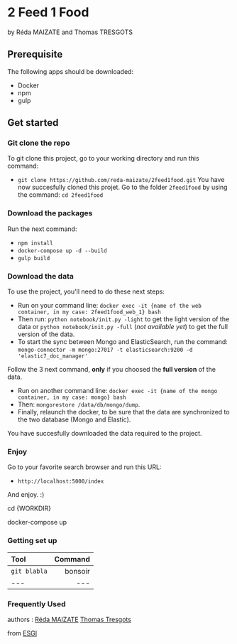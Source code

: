 # 2 Feed 1 Food
by Réda MAIZATE and Thomas TRESGOTS

## Prerequisite
The following apps should be downloaded:
- Docker
- npm
- gulp

## Get started
### Git clone the repo

To git clone this project, go to your working directory and run this command:
- `git clone https://github.com/reda-maizate/2feed1food.git`
You have now succesfully cloned this projet.
Go to the folder `2feed1food` by using the command: `cd 2feed1food`

### Download the packages
Run the next command:
- `npm install`
- `docker-compose up -d --build`
- `gulp build`

### Download the data
To use the project, you'll need to do these next steps:
- Run on your command line: `docker exec -it {name of the web container, in my case: 2feed1food_web_1} bash`
- Then run: `python notebook/init.py -light` to get the light version of the data or `python notebook/init.py -full` (*not available yet*) to get the full version of the data.
- To start the sync between Mongo and ElasticSearch, run the command: `mongo-connector -m mongo:27017 -t elasticsearch:9200 -d 'elastic7_doc_manager'`

Follow the 3 next command, **only** if you choosed the **full version** of the data.
- Run on another command line: `docker exec -it {name of the mongo container, in my case: mongo} bash`
- Then: `mongorestore /data/db/mongo/dump`.
- Finally, relaunch the docker, to be sure that the data are synchronized to the two database (Mongo and Elastic). 

You have succesfully downloaded the data required to the project.

### Enjoy
Go to your favorite search browser and run this URL:
- `http://localhost:5000/index`

And enjoy. :)

cd {WORKDIR}

docker-compose up
### Getting set up

|  Tool  | Command |
|:---  |   ---:   | 
|  `git blabla` | bonsoir |
|   ---  |   ---   |



### Frequently Used


authors :
[Réda MAIZATE](https://github.com/reda-maizate)
[Thomas Tresgots](https://github.com/Taumah)

from [ESGI](https://www.esgi.fr/)
